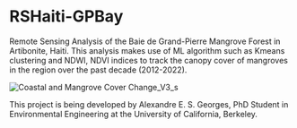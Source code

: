 # RSHaiti-GPBay
Remote Sensing Analysis of the Baie de Grand-Pierre Mangrove Forest in Artibonite, Haiti.
This analysis makes use of ML algorithm such as Kmeans clustering and NDWI, NDVI indices to track the canopy cover of mangroves in the region over the past decade (2012-2022).

![Coastal and Mangrove Cover Change_V3_s](https://user-images.githubusercontent.com/7967578/177655433-2e286087-04da-4c3b-969e-be156453a7e4.png)


This project is being developed by Alexandre E. S. Georges, PhD Student in Environmental Engineering at the University of California, Berkeley. 
